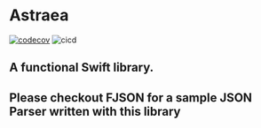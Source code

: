 # Astraea

 [![codecov](https://codecov.io/gh/Hydrostatik/Astraea/branch/development/graph/badge.svg?token=V42NSR9NXC)](https://codecov.io/gh/Hydrostatik/Astraea)
 ![cicd](https://github.com/Hydrostatik/Astraea/actions/workflows/build.yml/badge.svg)

## A functional Swift library.
 
## Please checkout FJSON for a sample JSON Parser written with this library

